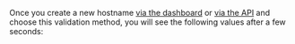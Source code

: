 Once you create a new hostname [via the dashboard](/ssl-for-saas/common-tasks/issuing-certificates#via-the-dashboard) or [via the API](/ssl-for-saas/common-tasks/issuing-certificates#via-the-api) and choose this validation method, you will see the following values after a few seconds:
